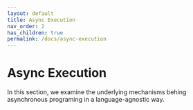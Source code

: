 ```yaml
---
layout: default
title: Async Execution
nav_order: 2
has_children: true
permalink: /docs/async-execution
---
```


# Async Execution

In this section, we examine the underlying mechanisms behing asynchronous programing in a language-agnostic way.
